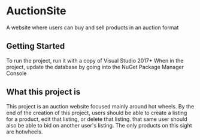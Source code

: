 # AuctionSite
A website where users can buy and sell products in an auction format

## Getting Started
To run the project, run it with a copy of Visual Studio 2017+
When in the project, update the database by going into the NuGet Package Manager Console

## What this project is
This project is an auction website focused mainly around hot wheels. By the end of the creation of this project, users should be able
to create a listing for a product, edit that listing, or delete that listing. that same user should also be able to bid on another
user's listing. The only products on this sight are hotwheels.
